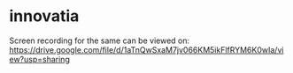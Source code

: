 # innovatia
Screen recording for the same can be viewed on:
https://drive.google.com/file/d/1aTnQwSxaM7jv066KM5ikFlfRYM6K0wIa/view?usp=sharing
